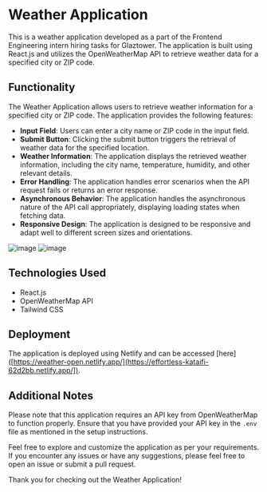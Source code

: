 # Weather Application

This is a weather application developed as a part of the Frontend Engineering intern hiring tasks for Glaztower. The application is built using React.js and utilizes the OpenWeatherMap API to retrieve weather data for a specified city or ZIP code.

## Functionality

The Weather Application allows users to retrieve weather information for a specified city or ZIP code. The application provides the following features:

- **Input Field**: Users can enter a city name or ZIP code in the input field.
- **Submit Button**: Clicking the submit button triggers the retrieval of weather data for the specified location.
- **Weather Information**: The application displays the retrieved weather information, including the city name, temperature, humidity, and other relevant details.
- **Error Handling**: The application handles error scenarios when the API request fails or returns an error response.
- **Asynchronous Behavior**: The application handles the asynchronous nature of the API call appropriately, displaying loading states when fetching data.
- **Responsive Design**: The application is designed to be responsive and adapt well to different screen sizes and orientations.

![image](https://github.com/aadityazz/Weather-Glaztower/assets/67819043/cada39a7-52d0-4913-9fea-38f4eb0f2a5c)
![image](https://github.com/aadityazz/Weather-Glaztower/assets/67819043/ff6b5371-0877-412f-ad86-a2a7eeab1fe8)


## Technologies Used

- React.js
- OpenWeatherMap API
- Tailwind CSS

## Deployment

The application is deployed using Netlify and can be accessed [here]([https://weather-open.netlify.app/](https://effortless-kataifi-62d2bb.netlify.app/]).

## Additional Notes

Please note that this application requires an API key from OpenWeatherMap to function properly. Ensure that you have provided your API key in the `.env` file as mentioned in the setup instructions.

Feel free to explore and customize the application as per your requirements. If you encounter any issues or have any suggestions, please feel free to open an issue or submit a pull request.

Thank you for checking out the Weather Application!
